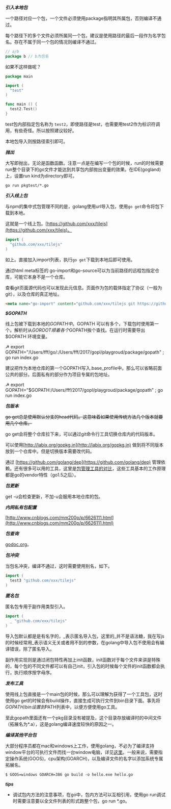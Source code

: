 ***引入本地包***

一个路径对应一个包，一个文件必须使用package指明其所属包，否则编译不通过。

每个路径下的多个文件必须所属同一个包，建议是使用路径的最后一段作为名字包名。存在不属于同一个包的情况则编译不通过。

```go
// a/b
package b // b为包名
```

如果不这样做呢？

```go
package main

import (
  "test"
)

func main () {
  test2.Test()
}
```

test包内部指定包名称为 `test2`，即使路径是test，也需要用test2作为标识符调用，有些奇怪。所以按照建议较好。

本地包导入则按路径索引即可。

***抛出***

大写即抛出，无论是函数函数。注意一点是在编写一个包的时候，run的时候需要run整个目录下的go文件才能达到共享包内部抛出变量的效果。在IDE(gogland)上，设置run kind为directory即可。

```shell
go run pkgtest/*.go
```

***引入线上包***

与npm的集中式包管理不同的是，golang使用url导入包，使用`go get`命令将包下载到本地。

这就是一个线上包。[https://github.com/xxx/tilejs](https://github.com/xxx/tilejs)。

```go
import (
  "github.com/xxx/tilejs"
)
```

如上。直接加入import列表，执行`go get`下载到本地后即可使用。

通过html meta标签的 go-import和go-source可以为当前路径的远程包指定仓库，可能它本身不是一个仓库。

查看git页面源代码也可以发现此元信息。页面作为包的载体指定了协议（一般为git），以及仓库的真正地址。
```html
<meta name="go-import" content="github.com/xxx/tilejs git https://github.com/xxx/tilejs.git">
```

***$GOPATH***

线上包被下载到本地的$GOPATH中。$GOPATH 可以有多个，下载包时使用第一个。解析时从$GOROOT顺着各个$GOPATH挨个查找。在运行时需要导出$GOPATH 环境变量。

☭ export GOPATH="/Users/fff/go/:/Users/fff/2017/gopl/playgroud/package/gopath" ; go run index.go

建议把作为本地仓库的第一个GOPATH写入.base_profile中。那么可以省略前面公共的部分。后面私有的部分作为项目专属的包地址。

☭ export GOPATH="$GOPATH:/Users/fff/2017/gopl/playgroud/package/gopath" ; go run index.go

***包版本***

~~go get总是使用默认分支的head代码。这意味着如果使用传统方法几个版本就要用几个仓库。~~

go get会将整个仓库拉下来，可以通过git命令行工具切换仓库内的代码版本。

可以使用[http://labix.org/gopkg.in](http://labix.org/gopkg.in) 做到将不同版本放到一个仓库中。但是切换版本需要改代码。

通过 [https://github.com/golang/dep](https://github.com/golang/dep) 管理依赖。还有很多可以用的工具，这里是[包管理工具的对比](https://ieevee.com/tech/2017/07/10/go-import.html)，这些工具基本的工作原理都是go的vendor特性（go1.5之后）。

***包更新***

get -u会检查更新，不加-u会服用本地仓库的包。

***内网私有包配置***

[http://www.cnblogs.com/mm200p/p/6626111.html](http://www.cnblogs.com/mm200p/p/6626111.html)

***包查询***

[godoc.org](godoc.org)。


***包冲突***

当包名冲突，编译不通过，这时需要使用别名，如下。

```go
import (
  test3 "github.com/xxx/tilejs"
)
```


***匿名包***

匿名包专用于副作用类型引入。

```go
import (
  _ "github.com/xxx/tilejs"
)
```

导入包默认都是是有名字的，_表示匿名导入包，这里的_并不是语法糖，我在写js的时候经常用_表示语义无关或者用不到的参数，在golang中导入包不使用会有编译错误，除了匿名导入。

副作用实现则是通过闭包特性再加上init函数，init函数对于每个文件来讲是特殊的，每个包的不同文件都可以有自己init，引入包的时候每个文件的init函数都会执行，执行顺序按字母序。

***发布工具***

使用线上包直接是一个main包的时候，那么可以理解为获得了一个工具包，这时使用go get的时候会有build操作，直接生成可执行文件到bin目录下面。事先将$GOPATH/bin设置到$PATH列表中，以便方便使用go工具。

至此gopath里面还有一个pkg目录没有被提及，这个目录存放编译时的中间文件（拓展名为*.a），这是golang编译速度较快的原因之一。

***编译其他平台包***

大部分程序员都在mac和windows上工作，使用golang，不必为了编译支持window平台的可执行文件而找一台window电脑，详见[这里](https://github.com/golang/go/wiki/WindowsCrossCompiling)。一般来说，需要指定操作系统(GOOS)，cpu架构(GOARCH)，以及编译文件的名字以添加系统专属拓展名。

```shell
$ GOOS=windows GOARCH=386 go build -o hello.exe hello.go
```

***tips***

- 调试包内方法的注意事项，在go中，包内方法可以互相引用，使用go run调试时需要注意要以全文件列表的形式跑整个包，go run *.go。